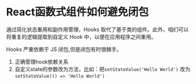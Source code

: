 # React函数式组件如何避免闭包

通过简化状态重用和副作用管理，Hooks 取代了基于类的组件。此外，咱们可以将重复的逻辑提取到自定义 Hook 中，以便在应用程序之间重用。

Hooks 严重依赖于 JS 闭包,但是闭包有时很棘手。

1. 正确管理hook依赖关系
2. 自定义state的参数改为方法，比如：把`setStateValue('Hello World')` 改为 `setStateValue(() => 'Hello World')`
